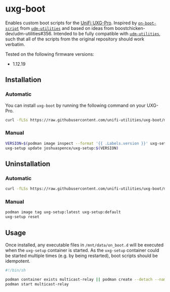# uxg-boot

Enables custom boot scripts for the [UniFi UXG-Pro][uxg-pro]. Inspired by
[`on-boot-script`][on-boot-script] from [`udm-utilities`][udm-utilities] and
based on ideas from boostchicken-dev/udm-utilities#356. Intended to be fully
compatible with [`udm-utilities`][udm-utilities], such that all of the scripts
from the original repository should work verbatim.

Tested on the following firmware versions:

  - 1.12.19

## Installation

### Automatic

You can install `uxg-boot` by running the following command on your UXG-Pro.

```sh
curl -fLSs https://raw.githubusercontent.com/unifi-utilities/uxg-boot/master/install.sh | sh
```

### Manual

```sh
VERSION=$(podman image inspect --format '{{ .Labels.version }}' uxg-setup:default)
uxg-setup update joshuaspence/uxg-setup:$(VERSION)
```

## Uninstallation

### Automatic

```sh
curl -fLSs https://raw.githubusercontent.com/unifi-utilities/uxg-boot/master/install.sh | sh -s uninstall
```

### Manual

```sh
podman image tag uxg-setup:latest uxg-setup:default
uxg-setup reset
```

## Usage

Once installed, any executable files in `/mnt/data/on_boot.d` will be executed
when the `uxg-setup` container is started. As the `uxg-setup` container could
be started multiple times (e.g. by being restarted), boot scripts should be
idempotent.

```sh
#!/bin/sh

podman container exists multicast-relay || podman create --detach --name multicast-relay --network host --restart always scyto/multicast-relay:latest
podman start multicast-relay
```

[on-boot-script]: https://github.com/boostchicken-dev/udm-utilities/blob/master/on-boot-script/README.md
[udm-utilities]: https://github.com/boostchicken-dev/udm-utilities
[uxg-pro]: https://store.ui.com/products/unifi-next-generation-gateway-professional
